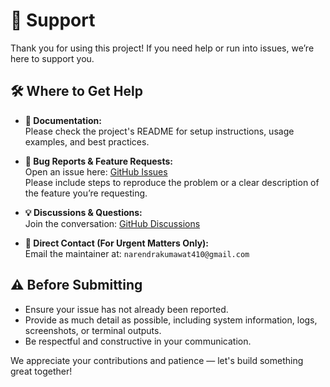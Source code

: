 # 💬 Support

Thank you for using this project! If you need help or run into issues, we’re here to support you.

## 🛠 Where to Get Help

- **📂 Documentation:**  
  Please check the project's README for setup instructions, usage examples, and best practices.

- **🐛 Bug Reports & Feature Requests:**  
  Open an issue here: [GitHub Issues](https://github.com/narendrakumar9867/finace-guide/issues)  
  Please include steps to reproduce the problem or a clear description of the feature you’re requesting.

- **💡 Discussions & Questions:**  
  Join the conversation: [GitHub Discussions](https://github.com/narendrakumar9867/finace-guide/discussions)

- **📧 Direct Contact (For Urgent Matters Only):**  
  Email the maintainer at: `narendrakumawat410@gmail.com`

## ⚠️ Before Submitting

- Ensure your issue has not already been reported.
- Provide as much detail as possible, including system information, logs, screenshots, or terminal outputs.
- Be respectful and constructive in your communication.

We appreciate your contributions and patience — let's build something great together!